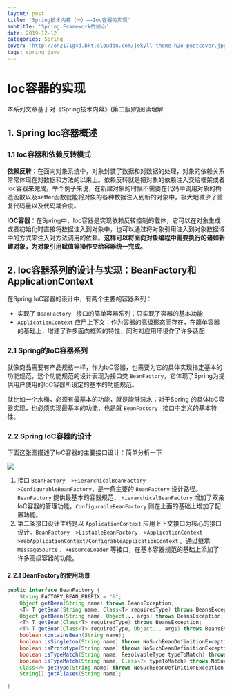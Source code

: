 ```yaml
---
layout: post
title: 'Spring技术内幕（一）——Ioc容器的实现'
subtitle: 'Spring Framework的核心'
date: 2019-12-12
categories: Spring
cover: 'http://on2171g4d.bkt.clouddn.com/jekyll-theme-h2o-postcover.jpg'
tags: spring java
---
```


# Ioc容器的实现

本系列文章基于对《Spring技术内幕》(第二版)的阅读理解

## 1. Spring Ioc容器概述

### 1.1 Ioc容器和依赖反转模式

**依赖反转**：在面向对象系统中，对象封装了数据和对数据的处理，对象的依赖关系常常体现在对数据和方法的以来上。依赖反转就是把对象的依赖注入交给框架或者Ioc容器来完成。举个例子来说，在新建对象的时候不需要在代码中调用对象的构造函数以及setter函数就能将对象的各种数据注入到新的对象中，极大地减少了重复代码量以及代码耦合度。

**IOC容器**：在Spring中，Ioc容器是实现依赖反转控制的载体，它可以在对象生成或者初始化时直接将数据注入到对象中，也可以通过将对象引用注入到对象数据域中的方式来注入对方法调用的依赖。**这样可以将面向对象编程中需要执行的诸如新建对象，为对象引用赋值等操作交给容器统一完成。**

## 2. Ioc容器系列的设计与实现：BeanFactory和ApplicationContext

在Spring IoC容器的设计中，有两个主要的容器系列：

- 实现了 `BeanFactory ` 接口的简单容器系列：只实现了容器的基本功能
- `ApplicationContext` 应用上下文：作为容器的高级形态而存在，在简单容器的基础上，增建了许多面向框架的特性，同时对应用环境作了许多适配

### 2.1 Spring的IoC容器系列

就像商品需要有产品规格一样，作为IoC容器，也需要为它的具体实现指定基本的功能规范，这个功能规范的设计表现为接口类 `BeanFactory`，它体现了Spring为提供用户使用的IoC容器所设定的基本的功能规范。

就比如一个水桶，必须有最基本的功能，就是能够装水；对于Spring 的具体IoC容器实现，也必须实现最基本的功能，也是就 `BeanFactory ` 接口中定义的基本特性。

### 2.2 Spring IoC容器的设计

下面这张图描述了IoC容器的主要接口设计：简单分析一下

![](https://icon.qiantucdn.com/20191215/d62ce60c653aee1f3bd95505e19273ef2)



1. 接口 `BeanFactory-->HierarchicalBeanFactory-->ConfigurableBeanFactory`，是一条主要的 `BeanFactory` 设计路径。`BeanFactory` 提供最基本的容器规范， `HierarchicalBeanFactory` 增加了双亲IoC容器的管理功能，`ConfigurableBeanFactory` 则在上面的基础上增加了配置功能。
2. 第二条接口设计主线是以 `ApplicationContext` 应用上下文接口为核心的接口设计。`BeanFactory-->ListableBeanFactory-->ApplicationContext-->WebApplicationContext/ConfigrableApplicationContext` 。通过继承 `MessageSource` 、`ResourceLoader` 等接口，在基本容器规范的基础上添加了许多高级容器的功能。

#### 2.2.1 BeanFactory的使用场景

```java 
public interface BeanFactory {
	String FACTORY_BEAN_PREFIX = "&";
	Object getBean(String name) throws BeansException;
	<T> T getBean(String name, Class<T> requiredType) throws BeansException;
	Object getBean(String name, Object... args) throws BeansException;
	<T> T getBean(Class<T> requiredType) throws BeansException;
	<T> T getBean(Class<T> requiredType, Object... args) throws BeansException;
	boolean containsBean(String name);
	boolean isSingleton(String name) throws NoSuchBeanDefinitionException;
	boolean isPrototype(String name) throws NoSuchBeanDefinitionException;
	boolean isTypeMatch(String name, ResolvableType typeToMatch) throws NoSuchBeanDefinitionException;
	boolean isTypeMatch(String name, Class<?> typeToMatch) throws NoSuchBeanDefinitionException;
	Class<?> getType(String name) throws NoSuchBeanDefinitionException;
	String[] getAliases(String name);

}
```

